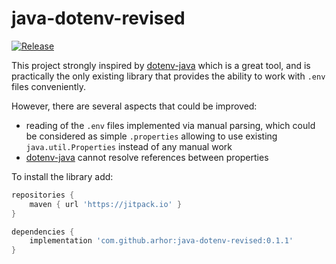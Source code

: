 # java-dotenv-revised

[![Release](https://jitpack.io/v/arhor/java-dotenv-revised.svg)](https://jitpack.io/#arhor/java-dotenv-revised)

This project strongly inspired by [dotenv-java][1] which is a great tool, and is practically the only existing library
that provides the ability to work with `.env` files conveniently.

However, there are several aspects that could be improved:

- reading of the `.env` files implemented via manual parsing, which could be considered as simple `.properties` allowing
  to use existing `java.util.Properties` instead of any manual work
- [dotenv-java][1] cannot resolve references between properties

To install the library add:

```gradle
repositories { 
    maven { url 'https://jitpack.io' }
}

dependencies {
    implementation 'com.github.arhor:java-dotenv-revised:0.1.1'
}
```

[1]: https://github.com/cdimascio/dotenv-java
